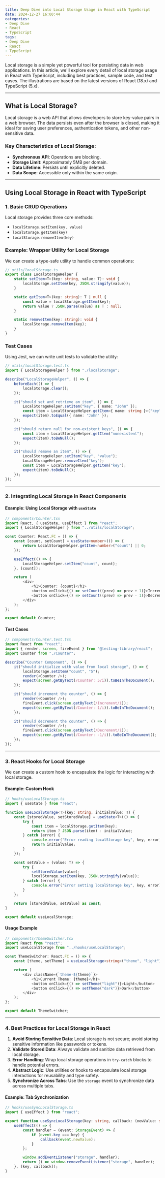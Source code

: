 ```yaml
---
title: Deep Dive into Local Storage Usage in React with TypeScript
date: 2024-12-27 16:00:44
categories:
- Deep Dive
- React
- TypeScript
tags:
- Deep Dive
- React 
- TypeScript
---
```


Local storage is a simple yet powerful tool for persisting data in web applications. In this article, we'll explore every detail of local storage usage in React with TypeScript, including best practices, sample code, and test cases. The illustrations are based on the latest versions of React (18.x) and TypeScript (5.x).

---

## **What is Local Storage?**

Local storage is a web API that allows developers to store key-value pairs in a web browser. The data persists even after the browser is closed, making it ideal for saving user preferences, authentication tokens, and other non-sensitive data.

### Key Characteristics of Local Storage:
- **Synchronous API**: Operations are blocking.
- **Storage Limit**: Approximately 5MB per domain.
- **Data Lifetime**: Persists until explicitly deleted.
- **Data Scope**: Accessible only within the same origin.

---

## **Using Local Storage in React with TypeScript**

### 1. **Basic CRUD Operations**

Local storage provides three core methods:
- `localStorage.setItem(key, value)`
- `localStorage.getItem(key)`
- `localStorage.removeItem(key)`

### Example: Wrapper Utility for Local Storage

We can create a type-safe utility to handle common operations:

```typescript
// utils/localStorage.ts
export class LocalStorageHelper {
    static setItem<T>(key: string, value: T): void {
        localStorage.setItem(key, JSON.stringify(value));
    }

    static getItem<T>(key: string): T | null {
        const value = localStorage.getItem(key);
        return value ? JSON.parse(value) as T : null;
    }

    static removeItem(key: string): void {
        localStorage.removeItem(key);
    }
}
```

### Test Cases

Using Jest, we can write unit tests to validate the utility:

```typescript
// utils/localStorage.test.ts
import { LocalStorageHelper } from "./localStorage";

describe("LocalStorageHelper", () => {
    beforeEach(() => {
        localStorage.clear();
    });

    it("should set and retrieve an item", () => {
        LocalStorageHelper.setItem("key", { name: "John" });
        const item = LocalStorageHelper.getItem<{ name: string }>("key");
        expect(item).toEqual({ name: "John" });
    });

    it("should return null for non-existent keys", () => {
        const item = LocalStorageHelper.getItem("nonexistent");
        expect(item).toBeNull();
    });

    it("should remove an item", () => {
        LocalStorageHelper.setItem("key", "value");
        LocalStorageHelper.removeItem("key");
        const item = LocalStorageHelper.getItem("key");
        expect(item).toBeNull();
    });
});
```

---

### 2. **Integrating Local Storage in React Components**

#### Example: Using Local Storage with `useState`

```typescript
// components/Counter.tsx
import React, { useState, useEffect } from "react";
import { LocalStorageHelper } from "../utils/localStorage";

const Counter: React.FC = () => {
    const [count, setCount] = useState<number>(() => {
        return LocalStorageHelper.getItem<number>("count") || 0;
    });

    useEffect(() => {
        LocalStorageHelper.setItem("count", count);
    }, [count]);

    return (
        <div>
            <h1>Counter: {count}</h1>
            <button onClick={() => setCount((prev) => prev + 1)}>Increment</button>
            <button onClick={() => setCount((prev) => prev - 1)}>Decrement</button>
        </div>
    );
};

export default Counter;
```

#### Test Cases

```typescript
// components/Counter.test.tsx
import React from "react";
import { render, screen, fireEvent } from "@testing-library/react";
import Counter from "./Counter";

describe("Counter Component", () => {
    it("should initialize with value from local storage", () => {
        localStorage.setItem("count", "5");
        render(<Counter />);
        expect(screen.getByText(/Counter: 5/i)).toBeInTheDocument();
    });

    it("should increment the counter", () => {
        render(<Counter />);
        fireEvent.click(screen.getByText(/Increment/i));
        expect(screen.getByText(/Counter: 1/i)).toBeInTheDocument();
    });

    it("should decrement the counter", () => {
        render(<Counter />);
        fireEvent.click(screen.getByText(/Decrement/i));
        expect(screen.getByText(/Counter: -1/i)).toBeInTheDocument();
    });
});
```

---

### 3. **React Hooks for Local Storage**

We can create a custom hook to encapsulate the logic for interacting with local storage.

#### Example: Custom Hook

```typescript
// hooks/useLocalStorage.ts
import { useState } from "react";

function useLocalStorage<T>(key: string, initialValue: T) {
    const [storedValue, setStoredValue] = useState<T>(() => {
        try {
            const item = localStorage.getItem(key);
            return item ? JSON.parse(item) : initialValue;
        } catch (error) {
            console.error("Error reading localStorage key", key, error);
            return initialValue;
        }
    });

    const setValue = (value: T) => {
        try {
            setStoredValue(value);
            localStorage.setItem(key, JSON.stringify(value));
        } catch (error) {
            console.error("Error setting localStorage key", key, error);
        }
    };

    return [storedValue, setValue] as const;
}

export default useLocalStorage;
```

#### Usage Example

```typescript
// components/ThemeSwitcher.tsx
import React from "react";
import useLocalStorage from "../hooks/useLocalStorage";

const ThemeSwitcher: React.FC = () => {
    const [theme, setTheme] = useLocalStorage<string>("theme", "light");

    return (
        <div className={`theme-${theme}`}>
            <h1>Current Theme: {theme}</h1>
            <button onClick={() => setTheme("light")}>Light</button>
            <button onClick={() => setTheme("dark")}>Dark</button>
        </div>
    );
};

export default ThemeSwitcher;
```

---

### 4. **Best Practices for Local Storage in React**

1. **Avoid Storing Sensitive Data**: Local storage is not secure; avoid storing sensitive information like passwords or tokens.
2. **Validate Stored Data**: Always validate and sanitize data retrieved from local storage.
3. **Error Handling**: Wrap local storage operations in `try-catch` blocks to handle potential errors.
4. **Abstract Logic**: Use utilities or hooks to encapsulate local storage interactions for reusability and type safety.
5. **Synchronize Across Tabs**: Use the `storage` event to synchronize data across multiple tabs.

#### Example: Tab Synchronization

```typescript
// hooks/useSyncLocalStorage.ts
import { useEffect } from "react";

export function useSyncLocalStorage(key: string, callback: (newValue: string | null) => void) {
    useEffect(() => {
        const handler = (event: StorageEvent) => {
            if (event.key === key) {
                callback(event.newValue);
            }
        };

        window.addEventListener("storage", handler);
        return () => window.removeEventListener("storage", handler);
    }, [key, callback]);
}
```
